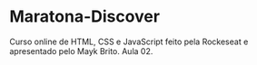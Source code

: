 # Maratona-Discover
Curso online de HTML, CSS e JavaScript feito pela Rockeseat e apresentado pelo Mayk Brito. Aula 02.
